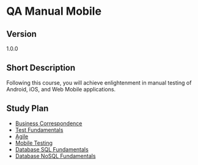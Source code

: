 # QA Manual Mobile

## Version

1.0.0

## Short Description

Following this course, you will achieve enlightenment in manual testing of Android, iOS, and Web Mobile applications.

## Study Plan

* [Business Correspondence](../topics/business-correspondence/readme.md)
* [Test Fundamentals](../topics/test-fundamentals/readme.md)
* [Agile](../topics/agile/readme.md)
* [Mobile Testing](../topics/testing-mobile/readme.md)
* [Database SQL Fundamentals](../topics/db-sql/readme.md)
* [Database NoSQL Fundamentals](../topics/db-nosql/readme.md)
